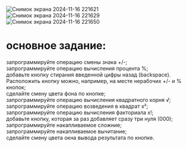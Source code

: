 ![Снимок экрана 2024-11-16 221621](https://github.com/user-attachments/assets/bfa7f861-d268-4f04-a1c7-be1b882fcb04)
![Снимок экрана 2024-11-16 221629](https://github.com/user-attachments/assets/c557c4c2-f967-43aa-b79c-7203fa36c236)
![Снимок экрана 2024-11-16 221650](https://github.com/user-attachments/assets/27cfc7b7-f146-485d-b181-0d2840e67dae)

# основное задание:
запрограммируйте операцию смены знака +/-;  
запрограммируйте операцию вычисления процента %;  
добавьте кнопку стирания введенной цифры назад (backspace). Расположить кнопку можно, например, на месте нерабочих +/- и % кнопок;  
сделайте смену цвета фона по кнопке;  
запрограммируйте операцию вычисления квадратного корня √;  
запрограммируйте операцию возведения в квадрат x²;  
запрограммируйте операцию вычисления факториала x!;  
добавьте кнопку, которая за раз добавляет сразу три нуля (000);  
запрограммируйте накапливаемое сложние;  
запрограммируйте накапливаемое вычитание;  
сделайте смену цвета окна вывода результата по кнопке.  
